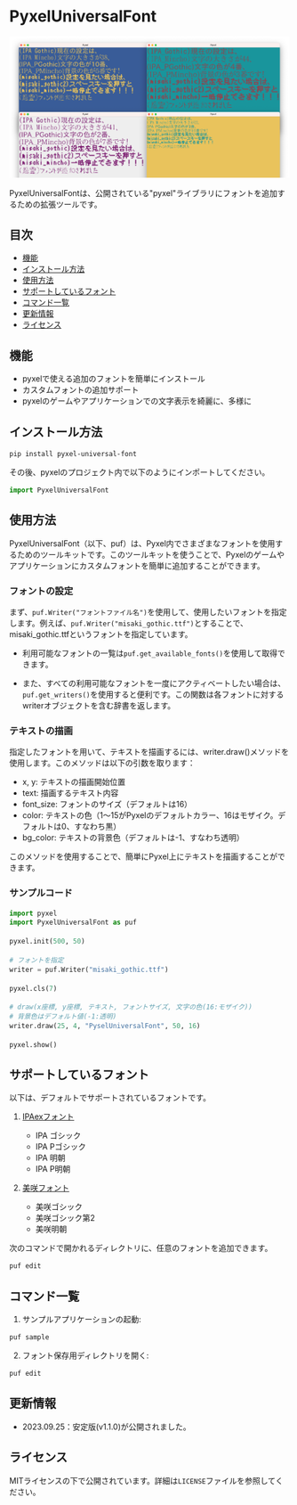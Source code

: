 # PyxelUniversalFont

![image](./images/image.png)

PyxelUniversalFontは、公開されている"pyxel"ライブラリにフォントを追加するための拡張ツールです。

## 目次

- [機能](#機能)
- [インストール方法](#インストール方法)
- [使用方法](#使用方法)
- [サポートしているフォント](#サポートしているフォント)
- [コマンド一覧](#コマンド一覧)
- [更新情報](#更新情報)
- [ライセンス](#ライセンス)

## 機能

- pyxelで使える追加のフォントを簡単にインストール
- カスタムフォントの追加サポート
- pyxelのゲームやアプリケーションでの文字表示を綺麗に、多様に

## インストール方法

```bash
pip install pyxel-universal-font
```

その後、pyxelのプロジェクト内で以下のようにインポートしてください。

```python
import PyxelUniversalFont
```

## 使用方法

PyxelUniversalFont（以下、puf）は、Pyxel内でさまざまなフォントを使用するためのツールキットです。このツールキットを使うことで、Pyxelのゲームやアプリケーションにカスタムフォントを簡単に追加することができます。

### フォントの設定

まず、`puf.Writer("フォントファイル名")`を使用して、使用したいフォントを指定します。例えば、`puf.Writer("misaki_gothic.ttf")`とすることで、misaki_gothic.ttfというフォントを指定しています。

- 利用可能なフォントの一覧は`puf.get_available_fonts()`を使用して取得できます。

- また、すべての利用可能なフォントを一度にアクティベートしたい場合は、`puf.get_writers()`を使用すると便利です。この関数は各フォントに対するwriterオブジェクトを含む辞書を返します。

### テキストの描画

指定したフォントを用いて、テキストを描画するには、writer.draw()メソッドを使用します。このメソッドは以下の引数を取ります：

- x, y: テキストの描画開始位置
- text: 描画するテキスト内容
- font_size: フォントのサイズ（デフォルトは16）
- color: テキストの色（1〜15がPyxelのデフォルトカラー、16はモザイク。デフォルトは0、すなわち黒）
- bg_color: テキストの背景色（デフォルトは-1、すなわち透明）

このメソッドを使用することで、簡単にPyxel上にテキストを描画することができます。

### サンプルコード

```python
import pyxel
import PyxelUniversalFont as puf

pyxel.init(500, 50)

# フォントを指定
writer = puf.Writer("misaki_gothic.ttf")

pyxel.cls(7)

# draw(x座標, y座標, テキスト, フォントサイズ, 文字の色(16:モザイク))
# 背景色はデフォルト値(-1:透明)
writer.draw(25, 4, "PyselUniversalFont", 50, 16)

pyxel.show()
```

## サポートしているフォント

以下は、デフォルトでサポートされているフォントです。

1. [IPAexフォント](https://moji.or.jp/ipafont/ipafontdownload/)
    - IPA ゴシック
    - IPA Pゴシック
    - IPA 明朝
    - IPA P明朝

2. [美咲フォント](https://littlelimit.net/misaki.htm)
    - 美咲ゴシック
    - 美咲ゴシック第2
    - 美咲明朝

次のコマンドで開かれるディレクトリに、任意のフォントを追加できます。
```bash
puf edit
```

## コマンド一覧

1. サンプルアプリケーションの起動:
```bash
puf sample
```
2. フォント保存用ディレクトリを開く:
```bash
puf edit
```

## 更新情報
- 2023.09.25：安定版(v1.1.0)が公開されました。

## ライセンス

MITライセンスの下で公開されています。詳細は`LICENSE`ファイルを参照してください。